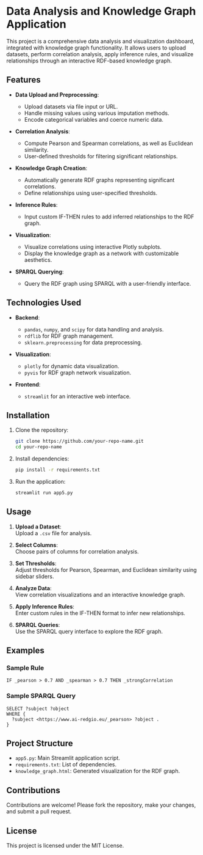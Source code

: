 
# Data Analysis and Knowledge Graph Application

This project is a comprehensive data analysis and visualization dashboard, integrated with knowledge graph functionality. It allows users to upload datasets, perform correlation analysis, apply inference rules, and visualize relationships through an interactive RDF-based knowledge graph.

## Features

- **Data Upload and Preprocessing**:  
  - Upload datasets via file input or URL.  
  - Handle missing values using various imputation methods.  
  - Encode categorical variables and coerce numeric data.

- **Correlation Analysis**:  
  - Compute Pearson and Spearman correlations, as well as Euclidean similarity.  
  - User-defined thresholds for filtering significant relationships.

- **Knowledge Graph Creation**:  
  - Automatically generate RDF graphs representing significant correlations.  
  - Define relationships using user-specified thresholds.

- **Inference Rules**:  
  - Input custom IF-THEN rules to add inferred relationships to the RDF graph.

- **Visualization**:  
  - Visualize correlations using interactive Plotly subplots.  
  - Display the knowledge graph as a network with customizable aesthetics.

- **SPARQL Querying**:  
  - Query the RDF graph using SPARQL with a user-friendly interface.  

## Technologies Used

- **Backend**:  
  - `pandas`, `numpy`, and `scipy` for data handling and analysis.  
  - `rdflib` for RDF graph management.  
  - `sklearn.preprocessing` for data preprocessing.  

- **Visualization**:  
  - `plotly` for dynamic data visualization.  
  - `pyvis` for RDF graph network visualization.  

- **Frontend**:  
  - `streamlit` for an interactive web interface.

## Installation

1. Clone the repository:
   ```bash
   git clone https://github.com/your-repo-name.git
   cd your-repo-name
   ```

2. Install dependencies:
   ```bash
   pip install -r requirements.txt
   ```

3. Run the application:
   ```bash
   streamlit run app5.py
   ```

## Usage

1. **Upload a Dataset**:  
   Upload a `.csv` file for analysis.

2. **Select Columns**:  
   Choose pairs of columns for correlation analysis.

3. **Set Thresholds**:  
   Adjust thresholds for Pearson, Spearman, and Euclidean similarity using sidebar sliders.

4. **Analyze Data**:  
   View correlation visualizations and an interactive knowledge graph.

5. **Apply Inference Rules**:  
   Enter custom rules in the IF-THEN format to infer new relationships.

6. **SPARQL Queries**:  
   Use the SPARQL query interface to explore the RDF graph.

## Examples

### Sample Rule
```
IF _pearson > 0.7 AND _spearman > 0.7 THEN _strongCorrelation
```

### Sample SPARQL Query
```sparql
SELECT ?subject ?object
WHERE {
  ?subject <https://www.ai-redgio.eu/_pearson> ?object .
}
```

## Project Structure

- `app5.py`: Main Streamlit application script.
- `requirements.txt`: List of dependencies.
- `knowledge_graph.html`: Generated visualization for the RDF graph.

## Contributions

Contributions are welcome! Please fork the repository, make your changes, and submit a pull request.

## License

This project is licensed under the MIT License. 

